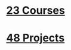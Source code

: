 # [23 Courses](https://github.com/focuspy/DataCamp/tree/main/DataCamp-master/Courses)

# [48 Projects](https://github.com/focuspy/DataCamp/tree/main/DataCamp-master/Projects)
